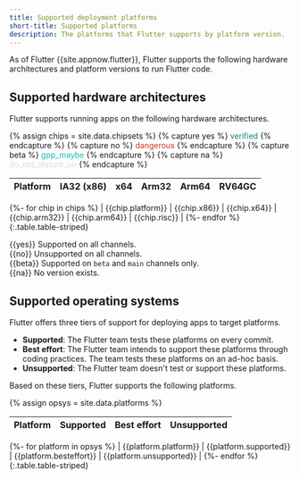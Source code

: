 ```yaml
---
title: Supported deployment platforms
short-title: Supported platforms
description: The platforms that Flutter supports by platform version.
---
```


As of Flutter {{site.appnow.flutter}},
Flutter supports the following hardware architectures and platform versions
to run Flutter code.

## Supported hardware architectures

Flutter supports running apps on the following hardware architectures.

{% assign chips = site.data.chipsets %}
{% capture yes %}
 <span class="material-symbols" 
       style="color: #158477"
       aria-label="The Flutter SDK supports the specified architecture on the specified target platform"
       role="img">verified</span>
{% endcapture %}
{% capture no %}
 <span class="material-symbols"
       style="color: #D43324"
       aria-label="The Flutter SDK does not support the specified
                   architecture on the specified target platform"
       role="img">dangerous</span>
{% endcapture %}
{% capture beta %}
 <span class="material-symbols"
       style="color: #13C2AD"
       aria-label="The Flutter SDK supports ARM64 architecture
                   in the beta and main channels only on the specified target platform"
       role="img">gpp_maybe</span>
{% endcapture %}
{% capture na %}
 <span class="material-symbols"
       style="color: #DADCE0"
       aria-label="No version of the Flutter SDK exists for the
                   specified architecture on the specified target platform"
       role="img">do_not_disturb_on</span>
{% endcapture %}

| Platform | IA32 (x86) | x64 | Arm32 | Arm64 | RV64GC |
|---|:---:|:---:|:---:|:---:|:---:|
{%- for chip in chips %}
  | {{chip.platform}} | {{chip.x86}} | {{chip.x64}} | {{chip.arm32}} | {{chip.arm64}} | {{chip.risc}} |
{%- endfor %}
{:.table.table-striped}

<div aria-hidden="true" markdown="1">

{{yes}} Supported on all channels.  
{{no}} Unsupported on all channels.  
{{beta}} Supported on `beta` and `main` channels only.  
{{na}} No version exists.  

</div>

## Supported operating systems

Flutter offers three tiers of support for deploying apps to target platforms.

* **Supported**: The Flutter team tests these platforms on every commit.
* **Best effort**: The Flutter team intends to support these platforms
  through coding practices. The team tests these platforms on an ad-hoc basis.
* **Unsupported**: The Flutter team doesn't test or support these platforms.

Based on these tiers, Flutter supports the following platforms.

{% assign opsys = site.data.platforms %}

<div class="table-wrapper" markdown="1">

| Platform | Supported | Best effort | Unsupported |
|---|:---:|:---:|:---:|
{%- for platform in opsys %}
  | {{platform.platform}} | {{platform.supported}} | {{platform.besteffort}} | {{platform.unsupported}} |
{%- endfor %}
{:.table.table-striped}

</div>
